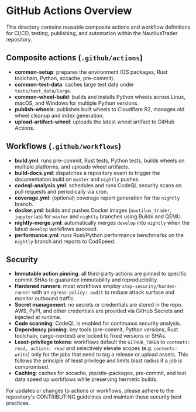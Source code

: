 <!--
  README for the .github directory: composite actions and workflow definitions.
-->
# GitHub Actions Overview

This directory contains reusable composite actions and workflow definitions for
CI/CD, testing, publishing, and automation within the NautilusTrader repository.

## Composite actions (`.github/actions`)

- **common-setup**: prepares the environment (OS packages, Rust toolchain, Python, sccache, pre-commit).
- **common-test-data**: caches large test data under `tests/test_data/large`.
- **common-wheel-build**: builds and installs Python wheels across Linux, macOS, and Windows for multiple Python versions.
- **publish-wheels**: publishes built wheels to Cloudflare R2, manages old wheel cleanup and index generation.
- **upload-artifact-wheel**: uploads the latest wheel artifact to GitHub Actions.

## Workflows (`.github/workflows`)

- **build.yml**: runs pre-commit, Rust tests, Python tests, builds wheels on multiple platforms, and uploads wheel artifacts.
- **build-docs.yml**: dispatches a repository event to trigger the documentation build on `master` and `nightly` pushes.
- **codeql-analysis.yml**: schedules and runs CodeQL security scans on pull requests and periodically via cron.
- **coverage.yml**: (optional) coverage report generation for the `nightly` branch.
- **docker.yml**: builds and pushes Docker images (`nautilus_trader`, `jupyterlab`) for `master` and `nightly` branches using Buildx and QEMU.
- **nightly-merge.yml**: automatically merges `develop` into `nightly` when the latest `develop` workflows succeed.
- **performance.yml**: runs Rust/Python performance benchmarks on the `nightly` branch and reports to CodSpeed.

## Security

- **Immutable action pinning**: all third-party actions are pinned to specific commit SHAs to guarantee immutability and reproducibility.
- **Hardened runners**: most workflows employ `step-security/harden-runner` with an `egress-policy: audit` to reduce attack surface and monitor outbound traffic.
- **Secret management**: no secrets or credentials are stored in the repo. AWS, PyPI, and other credentials are provided via GitHub Secrets and injected at runtime.
- **Code scanning**: CodeQL is enabled for continuous security analysis.
- **Dependency pinning**: key tools (pre-commit, Python versions, Rust toolchain, cargo-nextest) are locked to fixed versions or SHAs.
- **Least-privilege tokens**: workflows default the `GITHUB_TOKEN` to
  `contents: read, actions: read` and selectively elevate scopes (e.g.
  `contents: write`) only for the jobs that need to tag a release or upload
  assets. This follows the principle of least privilege and limits blast
  radius if a job is compromised.
- **Caching**: caches for sccache, pip/site-packages, pre-commit, and test data speed up workflows while preserving hermetic builds.

For updates or changes to actions or workflows, please adhere to the repository's
CONTRIBUTING guidelines and maintain these security best practices.
